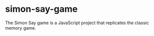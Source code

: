 # simon-say-game
The Simon Say game is a JavaScript project that replicates the classic memory game.
